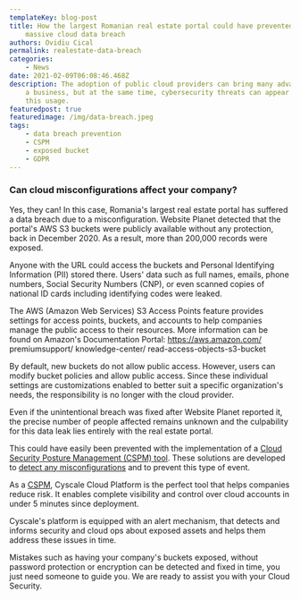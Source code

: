 ```yaml
---
templateKey: blog-post
title: How the largest Romanian real estate portal could have prevented a
    massive cloud data breach
authors: Ovidiu Cical
permalink: realestate-data-breach
categories:
    - News
date: 2021-02-09T06:08:46.468Z
description: The adoption of public cloud providers can bring many advantages to
    a business, but at the same time, cybersecurity threats can appear because of
    this usage.
featuredpost: true
featuredimage: /img/data-breach.jpeg
tags:
    - data breach prevention
    - CSPM
    - exposed bucket
    - GDPR
---
```


### Can cloud misconfigurations affect your company?

Yes, they can! In this case, Romania's largest real estate portal has suffered a data breach due to a misconfiguration. Website Planet detected that the portal's AWS S3 buckets were publicly available without any protection, back in December 2020. As a result, more than 200,000 records were exposed.

Anyone with the URL could access the buckets and Personal Identifying Information (PII) stored there. Users' data such as full names, emails, phone numbers, Social Security Numbers (CNP), or even scanned copies of national ID cards including identifying codes were leaked.

The AWS (Amazon Web Services) S3 Access Points feature provides settings for access points, buckets, and accounts to help companies manage the public access to their resources. More information can be found on Amazon's Documentation Portal:
https://aws.amazon.com/
premiumsupport/
knowledge-center/
read-access-objects-s3-bucket

By default, new buckets do not allow public access. However, users can modify bucket policies and allow public access. Since these individual settings are customizations enabled to better suit a specific organization's needs, the responsibility is no longer with the cloud provider.

Even if the unintentional breach was fixed after Website Planet reported it, the precise number of people affected remains unknown and the culpability for this data leak lies entirely with the real estate portal.

This could have easily been prevented with the implementation of a [Cloud Security Posture Management (CSPM) tool](https://cyscale.com/products/cloud-security-posture-management/). These solutions are developed to [detect any misconfigurations](https://cyscale.com/use-cases/cloud-misconfigurations/) and to prevent this type of event.

As a [CSPM](https://cyscale.com/blog/cloud-security-posture-management-cspm-guide/), Cyscale Cloud Platform is the perfect tool that helps companies reduce risk. It enables complete visibility and control over cloud accounts in under 5 minutes since deployment.

Cyscale's platform is equipped with an alert mechanism, that detects and informs security and cloud ops about exposed assets and helps them address these issues in time.

Mistakes such as having your company's buckets exposed, without password protection or encryption can be detected and fixed in time, you just need someone to guide you. We are ready to assist you with your Cloud Security.
